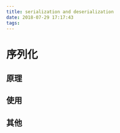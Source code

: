 ```yaml
---
title: serialization and deserialization
date: 2018-07-29 17:17:43
tags:
---
```


# 序列化

## 原理

## 使用

## 其他


